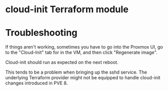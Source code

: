 cloud-init Terraform module
===

# Troubleshooting
If things aren't working, sometimes you have to go into the Proxmox UI, go to the "Cloud-Init" tab for in the VM, and then click "Regenerate image".

Cloud-init should run as expected on the next reboot.

This tends to be a problem when bringing up the sshd service. The underlying Terraform provider might not be equipped to handle cloud-init changes introduced in PVE 8.
